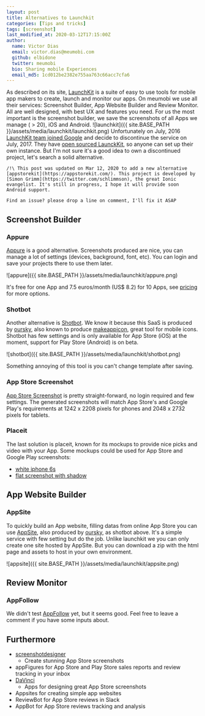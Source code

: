 ```yaml
---
layout: post
title: Alternatives to Launchkit
categories: [Tips and tricks]
tags: [screenshot]
last_modified_at: 2020-03-12T17:15:00Z
author:
  name: Victor Dias
  email: victor.dias@meumobi.com
  github: elbidone
  twitter: meumobi
  bio: Sharing mobile Experiences
  email_md5: 1cd012be2382e755aa763c66acc7cfa6
---
```

As described on its site, [LaunchKit](https://launchkit.io/) is a suite of easy to use tools for mobile app makers to create, launch and monitor our apps. On meumobi we use all their services: Screenshot Builder, App Website Builder and Review Monitor. 
All are well designed, with best UX and features you need. For us the most important is the screenshot builder, we save the screenshots of all Apps we manage ( > 20), iOS and Android.
![launchkit]({{ site.BASE_PATH }}/assets/media/launchkit/launchkit.png)
Unfortunately on July, 2016 [LaunchKit team joined Google](https://library.launchkit.io/launchkit-joins-google-7e6108a706ab) and decide to discontinue the service on July, 2017. They have [open sourced LaunckKit](https://github.com/launchkit/launchkit), so anyone can set up their own instance. But I'm not sure it's a good idea to own a discontinued project, let's search a solid alternative.

 ```
/!\ This post was updated on Mar 12, 2020 to add a new alternative [appstorekit](https://appstorekit.com/). This project is developed by [Simon Grimm](https://twitter.com/schlimmson), the great Ionic evangelist. It's still in progress, I hope it will provide soon Android support.

Find an issue? please drop a line on comment, I'll fix it ASAP
```


## Screenshot Builder
### Appure
[Appure](https://appure.io/) is a good alternative. Screenshots produced are nice, you can manage a lot of settings (devices, background, font, etc).
You can login and save your projects there to use them later. 

![appure]({{ site.BASE_PATH }}/assets/media/launchkit/appure.png)

It's free for one App and 7.5 euros/month (US$ 8.2) for 10 Apps, see [pricing](https://appure.io/#PRICING) for more options.

### Shotbot
Another alternative is [Shotbot](https://app.shotbot.io/). We know it because this SaaS is produced by [oursky](https://oursky.com/), also known to produce [makeappicon](https://makeappicon.com/), great tool for mobile icons. 
Shotbot has few settings and is only available for App Store (iOS) at the moment, support for Play Store (Android) is on beta.

![shotbot]({{ site.BASE_PATH }}/assets/media/launchkit/shotbot.png)

Something annoying of this tool is you can't change template after saving.

### App Store Screenshot
[App Store Screenshot](https://www.appstorescreenshot.com) is pretty straight-forward, no login required and few settings.
The generated screenshots will match App Store's and Google Play's requirements at 1242 x 2208 pixels for phones and 2048 x 2732 pixels for tablets.

### Placeit
The last solution is placeit, known for its mockups to provide nice picks and video with your App. Some mockups could be used for App Store and Google Play screenshots:

- [white iphone 6s](https://placeit.net/stages/white-iphone-6s-plus-portrait-cut-ios-screenshot-generator)
- [flat screenshot with shadow](https://placeit.net/stages/flat-screenshot-os-builder-emitting-shadow-app-smartphone)
## App Website Builder

### AppSite

To quickly build an App website, filling datas from online App Store you can use [AppSite](https://appsite.skygear.io/), also produced by [oursky](https://oursky.com/), as shotbot above. It's a simple service with few setting but do the job. 
Unlike launchkit we you can only create one site hosted by AppSite. But you can download a zip with the html page and assets to host in your own environment.

![appsite]({{ site.BASE_PATH }}/assets/media/launchkit/appsite.png)

## Review Monitor

### AppFollow
We didn't test [AppFollow](https://appfollow.io/) yet, but it seems good. Feel free to leave a comment if you have some inputs about.

## Furthermore
- [screenshotdesigner](https://screenshotdesigner.com)
  - Create stunning App Store screenshots
- appFigures for App Store and Play Store sales reports and review tracking in your inbox
- [DaVinci](https://www.davinciapps.com/)
  - Apps for designing great App Store screenshots
- Appsites for creating simple app websites
- ReviewBot for App Store reviews in Slack
- AppBot for App Store reviews tracking and analysis